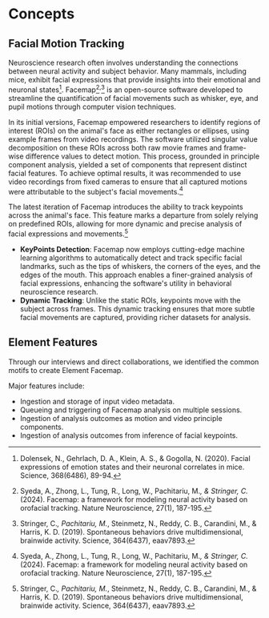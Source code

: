 # Concepts

## Facial Motion Tracking

Neuroscience research often involves understanding the connections between neural activity and subject behavior. Many mammals, including mice, exhibit facial expressions that provide insights into their emotional and neuronal states[^1]. Facemap[^2]<sup>,</sup>[^3] is an open-source software developed to streamline the quantification of facial movements such as whisker, eye, and pupil motions through computer vision techniques.

In its initial versions, Facemap empowered researchers to identify regions of interest (ROIs) on the animal's face as either rectangles or ellipses, using example frames from video recordings. The software utilized singular value decomposition on these ROIs across both raw movie frames and frame-wise difference values to detect motion. This process, grounded in principle component analysis, yielded a set of components that represent distinct facial features. To achieve optimal results, it was recommended to use video recordings from fixed cameras to ensure that all captured motions were attributable to the subject's facial movements.[^2]

The latest iteration of Facemap introduces the ability to track keypoints across the animal's face. This feature marks a departure from solely relying on predefined ROIs, allowing for more dynamic and precise analysis of facial expressions and movements.[^3]

+ **KeyPoints Detection**: Facemap now employs cutting-edge machine learning algorithms to automatically detect and track specific facial landmarks, such as the tips of whiskers, the corners of the eyes, and the edges of the mouth. This approach enables a finer-grained analysis of facial expressions, enhancing the software's utility in behavioral neuroscience research.
+ **Dynamic Tracking**: Unlike the static ROIs, keypoints move with the subject across frames. This dynamic tracking ensures that more subtle facial movements are captured, providing richer datasets for analysis.

[^1]: Dolensek, N., Gehrlach, D. A., Klein, A. S., & Gogolla, N. (2020). Facial
    expressions of emotion states and their neuronal correlates in mice. Science,
    368(6486), 89-94.

[^2]: Syeda, A., Zhong, L., Tung, R., Long, W., Pachitariu, M.*, & Stringer, C.* (2024). Facemap: a framework for modeling neural activity based on orofacial tracking. Nature Neuroscience, 27(1), 187-195.

[^3]: Stringer, C.*, Pachitariu, M.*, Steinmetz, N., Reddy, C. B., Carandini, M., & Harris, K. D. (2019). Spontaneous behaviors drive multidimensional, brainwide activity. Science, 364(6437), eaav7893.

## Element Features

Through our interviews and direct collaborations, we identified the common motifs to
create Element Facemap.

Major features include:

- Ingestion and storage of input video metadata.
- Queueing and triggering of Facemap analysis on multiple sessions.
- Ingestion of analysis outcomes as motion and video principle components.
- Ingestion of analysis outcomes from inference of facial keypoints.

